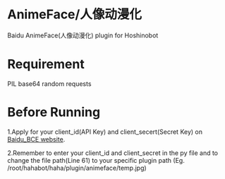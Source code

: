 # AnimeFace/人像动漫化
Baidu AnimeFace(人像动漫化) plugin for Hoshinobot

# Requirement
PIL
base64
random
requests

# Before Running
1.Apply for your client_id(API Key) and client_secert(Secret Key) on <a href="https://ai.baidu.com/tech/imageprocess/selfie_anime/">Baidu_BCE website</a>.

2.Remember to enter your client_id and client_secret in the py file and to change the file path(Line 61) to your specific plugin path (Eg. /root/hahabot/haha/plugin/animeface/temp.jpg)

